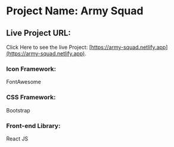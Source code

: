 # Project Name: Army Squad

## Live Project URL:

Click Here to see the live Project: [https://army-squad.netlify.app](https://army-squad.netlify.app).

### Icon Framework:

FontAwesome

### CSS Framework:

Bootstrap

### Front-end Library:

React JS

